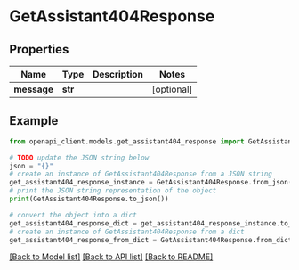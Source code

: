 # GetAssistant404Response


## Properties

Name | Type | Description | Notes
------------ | ------------- | ------------- | -------------
**message** | **str** |  | [optional] 

## Example

```python
from openapi_client.models.get_assistant404_response import GetAssistant404Response

# TODO update the JSON string below
json = "{}"
# create an instance of GetAssistant404Response from a JSON string
get_assistant404_response_instance = GetAssistant404Response.from_json(json)
# print the JSON string representation of the object
print(GetAssistant404Response.to_json())

# convert the object into a dict
get_assistant404_response_dict = get_assistant404_response_instance.to_dict()
# create an instance of GetAssistant404Response from a dict
get_assistant404_response_from_dict = GetAssistant404Response.from_dict(get_assistant404_response_dict)
```
[[Back to Model list]](../README.md#documentation-for-models) [[Back to API list]](../README.md#documentation-for-api-endpoints) [[Back to README]](../README.md)


